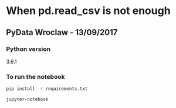 # When pd.read_csv is not enough

## PyData Wroclaw - 13/09/2017

### Python version

3.6.1

### To run the notebook

```bash
pip install -r requirements.txt
```

```bash
jupyter-notebook
```

